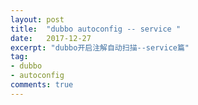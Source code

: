 ```yaml
---
layout: post
title:  "dubbo autoconfig -- service "
date:   2017-12-27
excerpt: "dubbo开启注解自动扫描--service篇"
tag:
- dubbo
- autoconfig
comments: true
---
```

